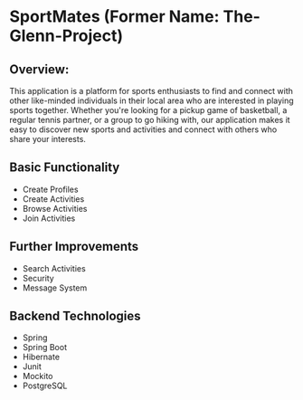 # SportMates (Former Name: The-Glenn-Project)
## Overview:
This application is a platform for sports enthusiasts to find and connect with other like-minded individuals in their local area who are interested in playing sports together. Whether you're looking for a pickup game of basketball, a regular tennis partner, or a group to go hiking with, our application makes it easy to discover new sports and activities and connect with others who share your interests.

## Basic Functionality
- Create Profiles
- Create Activities
- Browse Activities
- Join Activities

## Further Improvements
- Search Activities
- Security
- Message System

<!-- With our app, it's never been easier to find and connect with other sports lovers in your community. Whether you're a seasoned athlete or just looking to get some exercise and have fun, our app is the perfect way to discover new sports and activities and meet new people. So why wait? Download our app today and start finding your next sports partner! -->

<!--Users can create profiles, search for and browse through a list of sports and activities, and send invitations to other users to join them for a game or workout. The application also includes features such as a messaging system for users to communicate with each other and a calendar to help organize and schedule activities. -->

## Backend Technologies
- Spring
- Spring Boot
- Hibernate
- Junit
- Mockito
- PostgreSQL
